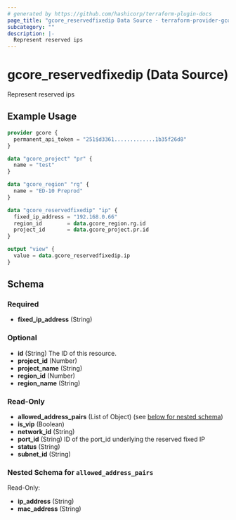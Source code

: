 ```yaml
---
# generated by https://github.com/hashicorp/terraform-plugin-docs
page_title: "gcore_reservedfixedip Data Source - terraform-provider-gcore"
subcategory: ""
description: |-
  Represent reserved ips
---
```


# gcore_reservedfixedip (Data Source)

Represent reserved ips

## Example Usage

```terraform
provider gcore {
  permanent_api_token = "251$d3361.............1b35f26d8"
}

data "gcore_project" "pr" {
  name = "test"
}

data "gcore_region" "rg" {
  name = "ED-10 Preprod"
}

data "gcore_reservedfixedip" "ip" {
  fixed_ip_address = "192.168.0.66"
  region_id        = data.gcore_region.rg.id
  project_id       = data.gcore_project.pr.id
}

output "view" {
  value = data.gcore_reservedfixedip.ip
}
```

<!-- schema generated by tfplugindocs -->
## Schema

### Required

- **fixed_ip_address** (String)

### Optional

- **id** (String) The ID of this resource.
- **project_id** (Number)
- **project_name** (String)
- **region_id** (Number)
- **region_name** (String)

### Read-Only

- **allowed_address_pairs** (List of Object) (see [below for nested schema](#nestedatt--allowed_address_pairs))
- **is_vip** (Boolean)
- **network_id** (String)
- **port_id** (String) ID of the port_id underlying the reserved fixed IP
- **status** (String)
- **subnet_id** (String)

<a id="nestedatt--allowed_address_pairs"></a>
### Nested Schema for `allowed_address_pairs`

Read-Only:

- **ip_address** (String)
- **mac_address** (String)


